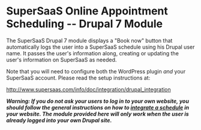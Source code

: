 # SuperSaaS Online Appointment Scheduling -- Drupal 7 Module

The SuperSaaS Drupal 7 module displays a "Book now" button that automatically logs the user into a SuperSaaS schedule using his Drupal user
name. It passes the user's information along, creating or updating the user's information on SuperSaaS as needed.

Note that you will need to configure both the WordPress plugin *and* your SuperSaaS account. Please read the setup instructions at:

<http://www.supersaas.com/info/doc/integration/drupal_integration>

___Warning: If you do not ask your users to log in to your own website, you should follow the general instructions on how to
[integrate a schedule](http://www.supersaas.com/info/doc/integration "Integration | Integrate a schedule in your website") in your website.
The module provided here will only work when the user is already logged into your own Drupal site.___
